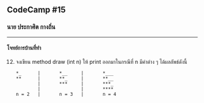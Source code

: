 ## CodeCamp #15

### นาย ประกาศิต กางถิ่น

---

#### โจทย์การบ้านที่ทำ

12. จงเขียน method draw (int n) ให้ print ออกมาในกรณีที่ n มีค่าต่าง ๆ ได้ผลลัพธ์ดังนี้

        *_      |       *__     |       *___
        **      |       **_     |       **__
                |       ***     |       ***_
                |               |       ****
        n = 2   |       n = 3   |       n = 4
